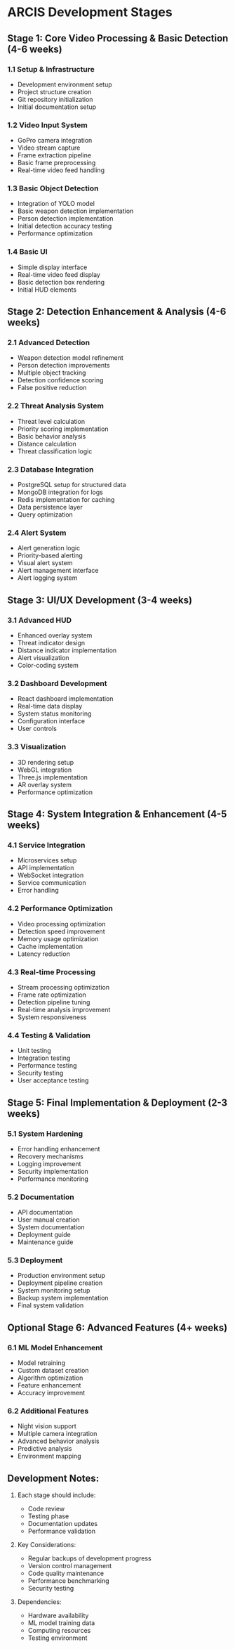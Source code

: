 # ARCIS Development Stages

## Stage 1: Core Video Processing & Basic Detection (4-6 weeks)
### 1.1 Setup & Infrastructure
- Development environment setup
- Project structure creation
- Git repository initialization
- Initial documentation setup

### 1.2 Video Input System
- GoPro camera integration
- Video stream capture
- Frame extraction pipeline
- Basic frame preprocessing
- Real-time video feed handling

### 1.3 Basic Object Detection
- Integration of YOLO model
- Basic weapon detection implementation
- Person detection implementation
- Initial detection accuracy testing
- Performance optimization

### 1.4 Basic UI
- Simple display interface
- Real-time video feed display
- Basic detection box rendering
- Initial HUD elements

## Stage 2: Detection Enhancement & Analysis (4-6 weeks)
### 2.1 Advanced Detection
- Weapon detection model refinement
- Person detection improvements
- Multiple object tracking
- Detection confidence scoring
- False positive reduction

### 2.2 Threat Analysis System
- Threat level calculation
- Priority scoring implementation
- Basic behavior analysis
- Distance calculation
- Threat classification logic

### 2.3 Database Integration
- PostgreSQL setup for structured data
- MongoDB integration for logs
- Redis implementation for caching
- Data persistence layer
- Query optimization

### 2.4 Alert System
- Alert generation logic
- Priority-based alerting
- Visual alert system
- Alert management interface
- Alert logging system

## Stage 3: UI/UX Development (3-4 weeks)
### 3.1 Advanced HUD
- Enhanced overlay system
- Threat indicator design
- Distance indicator implementation
- Alert visualization
- Color-coding system

### 3.2 Dashboard Development
- React dashboard implementation
- Real-time data display
- System status monitoring
- Configuration interface
- User controls

### 3.3 Visualization
- 3D rendering setup
- WebGL integration
- Three.js implementation
- AR overlay system
- Performance optimization

## Stage 4: System Integration & Enhancement (4-5 weeks)
### 4.1 Service Integration
- Microservices setup
- API implementation
- WebSocket integration
- Service communication
- Error handling

### 4.2 Performance Optimization
- Video processing optimization
- Detection speed improvement
- Memory usage optimization
- Cache implementation
- Latency reduction

### 4.3 Real-time Processing
- Stream processing optimization
- Frame rate optimization
- Detection pipeline tuning
- Real-time analysis improvement
- System responsiveness

### 4.4 Testing & Validation
- Unit testing
- Integration testing
- Performance testing
- Security testing
- User acceptance testing

## Stage 5: Final Implementation & Deployment (2-3 weeks)
### 5.1 System Hardening
- Error handling enhancement
- Recovery mechanisms
- Logging improvement
- Security implementation
- Performance monitoring

### 5.2 Documentation
- API documentation
- User manual creation
- System documentation
- Deployment guide
- Maintenance guide

### 5.3 Deployment
- Production environment setup
- Deployment pipeline creation
- System monitoring setup
- Backup system implementation
- Final system validation

## Optional Stage 6: Advanced Features (4+ weeks)
### 6.1 ML Model Enhancement
- Model retraining
- Custom dataset creation
- Algorithm optimization
- Feature enhancement
- Accuracy improvement

### 6.2 Additional Features
- Night vision support
- Multiple camera integration
- Advanced behavior analysis
- Predictive analysis
- Environment mapping

## Development Notes:
1. Each stage should include:
   - Code review
   - Testing phase
   - Documentation updates
   - Performance validation

2. Key Considerations:
   - Regular backups of development progress
   - Version control management
   - Code quality maintenance
   - Performance benchmarking
   - Security testing

3. Dependencies:
   - Hardware availability
   - ML model training data
   - Computing resources
   - Testing environment
